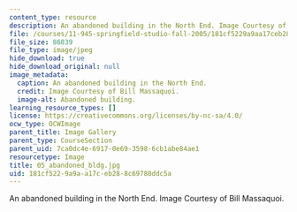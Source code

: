 ```yaml
---
content_type: resource
description: An abandoned building in the North End. Image Courtesy of Bill Massaquoi.
file: /courses/11-945-springfield-studio-fall-2005/181cf5229a9aa17ceb288c69780ddc5a_05_abandoned_bldg.jpg
file_size: 86839
file_type: image/jpeg
hide_download: true
hide_download_original: null
image_metadata:
  caption: An abandoned building in the North End.
  credit: Image Courtesy of Bill Massaquoi.
  image-alt: Abandoned building.
learning_resource_types: []
license: https://creativecommons.org/licenses/by-nc-sa/4.0/
ocw_type: OCWImage
parent_title: Image Gallery
parent_type: CourseSection
parent_uid: 7ca0dc4e-6917-0e69-3598-6cb1abe84ae1
resourcetype: Image
title: 05_abandoned_bldg.jpg
uid: 181cf522-9a9a-a17c-eb28-8c69780ddc5a
---
```

An abandoned building in the North End. Image Courtesy of Bill Massaquoi.